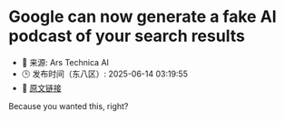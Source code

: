 # Google can now generate a fake AI podcast of your search results
- 📅 来源: Ars Technica AI
- 🕒 发布时间（东八区）: 2025-06-14 03:19:55
- 🔗 [原文链接](https://arstechnica.com/google/2025/06/google-begins-testing-ai-powered-audio-overviews-in-search-results/)

Because you wanted this, right?